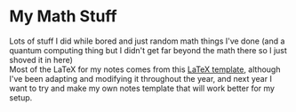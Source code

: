 # My Math Stuff
Lots of stuff I did while bored and just random math things I've done (and a quantum computing thing but I didn't get far beyond the math there so I just shoved it in here)  
Most of the LaTeX for my notes comes from this [LaTeX template](https://github.com/sleepymalc/LaTeX-Template), although I've been adapting and modifying it throughout the year, and next year I want to try and make my own notes template that will work better for my setup.
